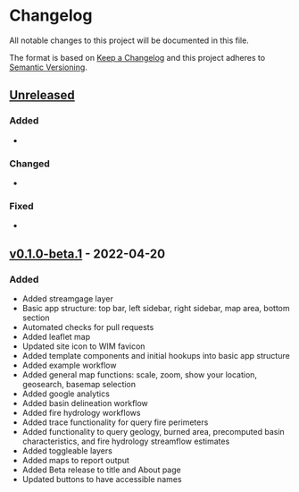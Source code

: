 # Changelog

All notable changes to this project will be documented in this file.

The format is based on [Keep a Changelog](http://keepachangelog.com/en/1.0.0/)
and this project adheres to [Semantic Versioning](http://semver.org/spec/v2.0.0.html).

## [Unreleased](https://github.com/USGS-WiM/StreamStats-National/tree/dev)

### Added

- 

### Changed

-   

### Fixed

-
## [v0.1.0-beta.1](https://github.com/USGS-WiM/StreamStats-National/releases/tag/v0.1.0-beta.1) - 2022-04-20

### Added

-   Added streamgage layer
-   Basic app structure: top bar, left sidebar, right sidebar, map area, bottom section
-   Automated checks for pull requests
-   Added leaflet map
-   Updated site icon to WIM favicon
-   Added template components and initial hookups into basic app structure
-   Added example workflow
-   Added general map functions: scale, zoom, show your location, geosearch, basemap selection
-   Added google analytics
-   Added basin delineation workflow
-   Added fire hydrology workflows
-   Added trace functionality for query fire perimeters
-   Added functionality to query geology, burned area, precomputed basin characteristics, and fire hydrology streamflow estimates
-   Added toggleable layers
-   Added maps to report output
-   Added Beta release to title and About page
-   Updated buttons to have accessible names

